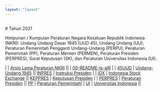 ```yaml
---
layout: "layout"
---
```


<br>
# Tahun 2021

Himpunan / Kumpulan Peraturan Negara Kesatuan Republik Indonesia (NKRI): Undang Undang Dasar 1945 (UUD 45), Undang Undang (UU), Peraturan Pemerintah Pengganti Undang-Undang (PERPU), Peraturan Pemerintah (PP), Peraturan Menteri (PERMEN), Peraturan Presiden (PERPRES), Surat Keputusan (SK), dan Peraturan Universitas Indonesia (UI).

|             | [Arsip Lama Peraturan NKRI](https://uu.vlsm.org/) ||                     | [00-README-ls-alR](00-README-ls-alR.md) |
| [45UUD](45UUD/)     | [Undang-Undang 1945](45UUD/)              || [INPRES](INPRES/)   | [Instruksi Presiden](INPRES/) |
| [IDX](IDX/)         | [Indonesia Stock Exchange](IDX/)          || [KEPPRES](KEPPRES/) | [Keputusan Presiden](KEPPRES/) |
| [PERPRES](PERPRES/) | [Peraturan Presiden](PERPRES/)            || [PP](PP/)           | [Peraturan Pemerintah](PP/)|
| [UI](UI/)           | [Universitas Indonesia](UI/)              ||

